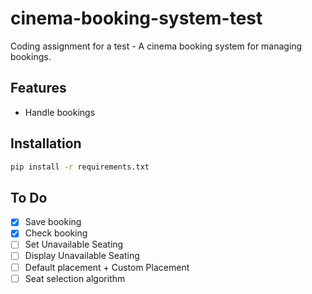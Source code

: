 # cinema-booking-system-test
Coding assignment for a test - A cinema booking system for managing bookings.

## Features

- Handle bookings

## Installation

```bash
pip install -r requirements.txt
```

## To Do

- [x] Save booking
- [x] Check booking
- [ ] Set Unavailable Seating
- [ ] Display Unavailable Seating
- [ ] Default placement + Custom Placement
- [ ] Seat selection algorithm
